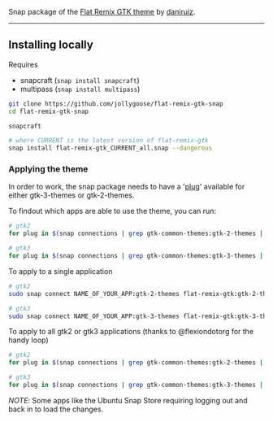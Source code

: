 Snap package of the [Flat Remix GTK theme](https://github.com/daniruiz/flat-remix-gtk) by [daniruiz](https://github.com/daniruiz).

---

## Installing locally

Requires
* snapcraft (```snap install snapcraft```)
* multipass (```snap install multipass```)

```sh
git clone https://github.com/jollygoose/flat-remix-gtk-snap
cd flat-remix-gtk-snap

snapcraft

# where CURRENT is the latest version of flat-remix-gtk
snap install flat-remix-gtk_CURRENT_all.snap --dangerous
```

### Applying the theme

In order to work, the snap package needs to have a '[plug](https://ubuntu.com/blog/a-guide-to-snap-permissions-and-interfaces)' 
available for either gtk-3-themes or gtk-2-themes.

To findout which apps are able to use the theme, you can run:

```bash
# gtk2
for plug in $(snap connections | grep gtk-common-themes:gtk-2-themes | awk '{print $2}'); do echo ${plug}; done

# gtk3
for plug in $(snap connections | grep gtk-common-themes:gtk-3-themes | awk '{print $2}'); do echo ${plug}; done
```

To apply to a single application

```bash
# gtk2
sudo snap connect NAME_OF_YOUR_APP:gtk-2-themes flat-remix-gtk:gtk-2-themes

# gtk3
sudo snap connect NAME_OF_YOUR_APP:gtk-3-themes flat-remix-gtk:gtk-3-themes
```

To apply to all gtk2 or gtk3 applications (thanks to @flexiondotorg for the handy loop)

```bash
# gtk2
for plug in $(snap connections | grep gtk-common-themes:gtk-2-themes | awk '{print $2}'); do sudo snap connect ${plug} flat-remix-theme:gtk-2-themes; done

# gtk3
for plug in $(snap connections | grep gtk-common-themes:gtk-3-themes | awk '{print $2}'); do sudo snap connect ${plug} flat-remix-theme:gtk-3-themes; done
```

*NOTE*: Some apps like the Ubuntu Snap Store requiring logging out and back in to load the changes.